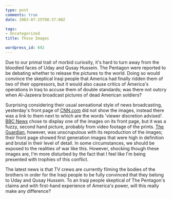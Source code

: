 ```yaml
---
type: post
comments: true
date: 2003-07-25T08:37:00Z

tags:
- Uncategorized
title: Those Images

wordpress_id: 692
---
```


Due to our primal trait of morbid curiosity, it's hard to turn away from the bloodied faces of Uday and Qusay Hussein. The Pentagon were reported to be debating whether to release the pictures to the world. Doing so would convince the skeptical Iraqi people that America had finally ridden them of two of their oppressors, but it would also cause critics of America's operations in Iraq to accuse them of double standards; was there not outcry when Al-Jazeera broadcast pictures of dead American soldiers?


	

Surprising considering their usual sensational style of news broadcasting, yesterday's front page of [CNN.com](http://www.cnn.com) did not show the images, instead there was a link to them next to which are the words 'viewer discretion advised'. [BBC News](http://news.bbc.co.uk) chose to display one of the images on its front page, but it was a fuzzy, second hand picture, probably from video footage of the prints. [The Guardian](http://www.guardian.co.uk), however, was unscrupulous with its reproduction of the images; their front page showed first generation images that were high in definition and brutal in their level of detail.  In some circumstances, we should be exposed to the realities of war like this. However, shocking though these images are, I'm more disturbed by the fact that I feel like I'm being presented with trophies of this conflict. 


	

The latest news is that TV crews are currently filming the bodies of the brothers in order for the Iraqi people to be fully convinced that they belong to Uday and Qusay Hussein. To an Iraqi people skeptical of The Pentagon's claims and with first-hand experience of America's power, will this really make any difference? 
